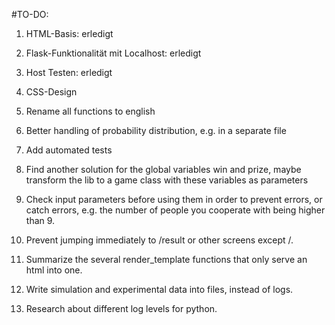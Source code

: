 #TO-DO:
1. HTML-Basis: erledigt

2. Flask-Funktionalität mit Localhost: erledigt

3. Host Testen: erledigt

4. CSS-Design

5. Rename all functions to english

6. Better handling of probability distribution, e.g. in a separate file

7. Add automated tests

8. Find another solution for the global variables win and prize, maybe transform the lib to a game class with these variables as parameters

9. Check input parameters before using them in order to prevent errors, or catch errors, e.g. the number of people you cooperate with being higher than 9.

10. Prevent jumping immediately to /result or other screens except /.

11. Summarize the several render_template functions that only serve an html into one.

12. Write simulation and experimental data into files, instead of logs.

13. Research about different log levels for python.